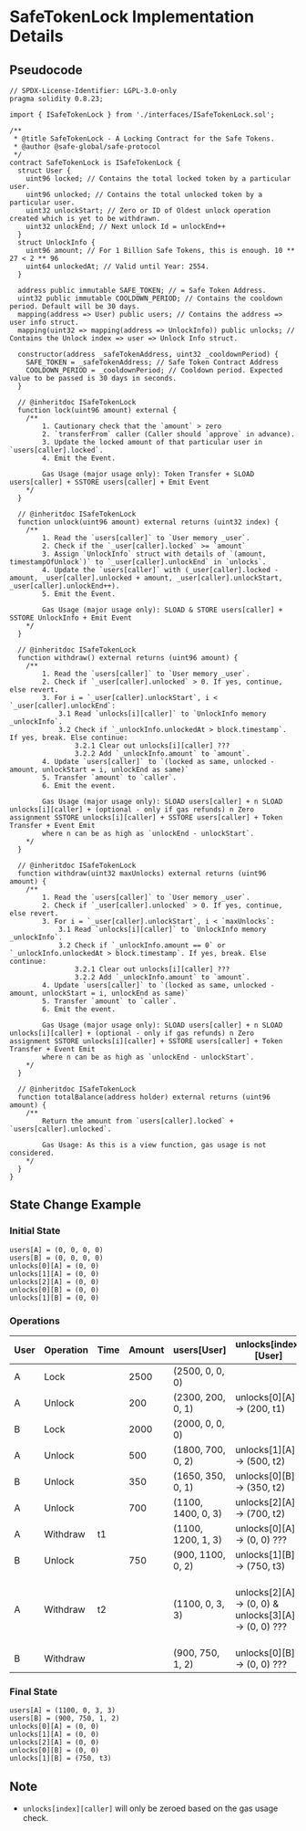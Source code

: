 # SafeTokenLock Implementation Details

## Pseudocode

```solidity
// SPDX-License-Identifier: LGPL-3.0-only
pragma solidity 0.8.23;

import { ISafeTokenLock } from './interfaces/ISafeTokenLock.sol';

/**
 * @title SafeTokenLock - A Locking Contract for the Safe Tokens.
 * @author @safe-global/safe-protocol
 */
contract SafeTokenLock is ISafeTokenLock {
  struct User {
    uint96 locked; // Contains the total locked token by a particular user.
    uint96 unlocked; // Contains the total unlocked token by a particular user.
    uint32 unlockStart; // Zero or ID of Oldest unlock operation created which is yet to be withdrawn.
    uint32 unlockEnd; // Next unlock Id = unlockEnd++
  }
  struct UnlockInfo {
    uint96 amount; // For 1 Billion Safe Tokens, this is enough. 10 ** 27 < 2 ** 96
    uint64 unlockedAt; // Valid until Year: 2554.
  }

  address public immutable SAFE_TOKEN; // = Safe Token Address.
  uint32 public immutable COOLDOWN_PERIOD; // Contains the cooldown period. Default will be 30 days.
  mapping(address => User) public users; // Contains the address => user info struct.
  mapping(uint32 => mapping(address => UnlockInfo)) public unlocks; // Contains the Unlock index => user => Unlock Info struct.

  constructor(address _safeTokenAddress, uint32 _cooldownPeriod) {
    SAFE_TOKEN = _safeTokenAddress; // Safe Token Contract Address
    COOLDOWN_PERIOD = _cooldownPeriod; // Cooldown period. Expected value to be passed is 30 days in seconds.
  }

  // @inheritdoc ISafeTokenLock
  function lock(uint96 amount) external {
    /**
        1. Cautionary check that the `amount` > zero
        2. `transferFrom` caller (Caller should `approve` in advance).
        3. Update the locked amount of that particular user in `users[caller].locked`.
        4. Emit the Event.

        Gas Usage (major usage only): Token Transfer + SLOAD users[caller] + SSTORE users[caller] + Emit Event
    */
  }

  // @inheritdoc ISafeTokenLock
  function unlock(uint96 amount) external returns (uint32 index) {
    /**
        1. Read the `users[caller]` to `User memory _user`.
        2. Check if the `_user[caller].locked` >= `amount`
        3. Assign `UnlockInfo` struct with details of `(amount, timestampOfUnlock`)` to `_user[caller].unlockEnd` in `unlocks`.
        4. Update the `users[caller]` with (_user[caller].locked - amount, _user[caller].unlocked + amount, _user[caller].unlockStart, _user[caller].unlockEnd++).
        5. Emit the Event.

        Gas Usage (major usage only): SLOAD & STORE users[caller] + SSTORE UnlockInfo + Emit Event
    */
  }

  // @inheritdoc ISafeTokenLock
  function withdraw() external returns (uint96 amount) {
    /**
        1. Read the `users[caller]` to `User memory _user`.
        2. Check if `_user[caller].unlocked` > 0. If yes, continue, else revert.
        3. For i = `_user[caller].unlockStart`, i < `_user[caller].unlockEnd`:
            3.1 Read `unlocks[i][caller]` to `UnlockInfo memory _unlockInfo`.
            3.2 Check if `_unlockInfo.unlockedAt > block.timestamp`. If yes, break. Else continue:
                3.2.1 Clear out unlocks[i][caller] ???
                3.2.2 Add `_unlockInfo.amount` to `amount`.
        4. Update `users[caller]` to `(locked as same, unlocked - amount, unlockStart = i, unlockEnd as same)`
        5. Transfer `amount` to `caller`.
        6. Emit the event.

        Gas Usage (major usage only): SLOAD users[caller] + n SLOAD unlocks[i][caller] + (optional - only if gas refunds) n Zero assignment SSTORE unlocks[i][caller] + SSTORE users[caller] + Token Transfer + Event Emit
        where n can be as high as `unlockEnd - unlockStart`.
    */
  }

  // @inheritdoc ISafeTokenLock
  function withdraw(uint32 maxUnlocks) external returns (uint96 amount) {
    /**
        1. Read the `users[caller]` to `User memory _user`.
        2. Check if `_user[caller].unlocked` > 0. If yes, continue, else revert.
        3. For i = `_user[caller].unlockStart`, i < `maxUnlocks`:
            3.1 Read `unlocks[i][caller]` to `UnlockInfo memory _unlockInfo`.
            3.2 Check if `_unlockInfo.amount == 0` or `_unlockInfo.unlockedAt > block.timestamp`. If yes, break. Else continue:
                3.2.1 Clear out unlocks[i][caller] ???
                3.2.2 Add `_unlockInfo.amount` to `amount`.
        4. Update `users[caller]` to `(locked as same, unlocked - amount, unlockStart = i, unlockEnd as same)`
        5. Transfer `amount` to `caller`.
        6. Emit the event.

        Gas Usage (major usage only): SLOAD users[caller] + n SLOAD unlocks[i][caller] + (optional - only if gas refunds) n Zero assignment SSTORE unlocks[i][caller] + SSTORE users[caller] + Token Transfer + Event Emit
        where n can be as high as `unlockEnd - unlockStart`.
    */
  }

  // @inheritdoc ISafeTokenLock
  function totalBalance(address holder) external returns (uint96 amount) {
    /**
        Return the amount from `users[caller].locked` + `users[caller].unlocked`.

        Gas Usage: As this is a view function, gas usage is not considered.
    */
  }
}
```

## State Change Example

### Initial State

```solidity
users[A] = (0, 0, 0, 0)
users[B] = (0, 0, 0, 0)
unlocks[0][A] = (0, 0)
unlocks[1][A] = (0, 0)
unlocks[2][A] = (0, 0)
unlocks[0][B] = (0, 0)
unlocks[1][B] = (0, 0)
```

### Operations

| User | Operation | Time | Amount | users[User]        | unlocks[index][User]                                | Note                                         |
| ---- | --------- | ---- | ------ | ------------------ | --------------------------------------------------- | -------------------------------------------- |
| A    | Lock      |      | 2500   | (2500, 0, 0, 0)    |                                                     |                                              |
| A    | Unlock    |      | 200    | (2300, 200, 0, 1)  | unlocks[0][A] → (200, t1)                           |                                              |
| B    | Lock      |      | 2000   | (2000, 0, 0, 0)    |                                                     |                                              |
| A    | Unlock    |      | 500    | (1800, 700, 0, 2)  | unlocks[1][A] → (500, t2)                           |                                              |
| B    | Unlock    |      | 350    | (1650, 350, 0, 1)  | unlocks[0][B] → (350, t2)                           |                                              |
| A    | Unlock    |      | 700    | (1100, 1400, 0, 3) | unlocks[2][A] → (700, t2)                           |                                              |
| A    | Withdraw  | t1   |        | (1100, 1200, 1, 3) | unlocks[0][A] → (0, 0) ???                          |                                              |
| B    | Unlock    |      | 750    | (900, 1100, 0, 2)  | unlocks[1][B] → (750, t3)                           |                                              |
| A    | Withdraw  | t2   |        | (1100, 0, 3, 3)    | unlocks[2][A] → (0, 0) & unlocks[3][A] → (0, 0) ??? | Here 2 withdraw happens, as time t2 reached. |
| B    | Withdraw  |      |        | (900, 750, 1, 2)   | unlocks[0][B] → (0, 0) ???                          |                                              |

### Final State

```solidity
users[A] = (1100, 0, 3, 3)
users[B] = (900, 750, 1, 2)
unlocks[0][A] = (0, 0)
unlocks[1][A] = (0, 0)
unlocks[2][A] = (0, 0)
unlocks[0][B] = (0, 0)
unlocks[1][B] = (750, t3)
```

## Note

- `unlocks[index][caller]` will only be zeroed based on the gas usage check.
